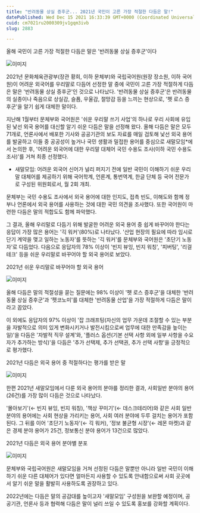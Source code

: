 ```yaml
---
title: "반려동물 상실 증후군... 2021년 국민이 고른 가장 적절한 다듬은 말!"
datePublished: Wed Dec 15 2021 16:33:39 GMT+0000 (Coordinated Universal Time)
cuid: cm7021ru2000309jv1gqm3ivb
slug: 2883

---
```



올해 국민이 고른 가장 적절한 다듬은 말은 '반려동물 상실 증후군'이다

![이미지](https://cdn.hashnode.com/res/hashnode/image/upload/v1739252520361/3b93c7e3-9f5a-4770-b454-ea53d4f48ebc.jpeg)

2021년 문화체육관광부(장관 황희, 이하 문체부)와 국립국어원(원장 장소원, 이하 국어원)이 어려운 외국어를 우리말로 다듬어 선정한 말 중에 국민이 고른 가장 적절하게 다듬은 말은 '반려동물 상실 증후군'인 것으로 나타났다. '반려동물 상실 증후군'은 반려동물의 실종이나 죽음으로 상실감, 슬픔, 우울감, 절망감 등을 느끼는 현상으로, '펫 로스 증후군'을 알기 쉽게 대체한 말이다.

지난해 1월부터 문체부와 국어원은 '쉬운 우리말 쓰기 사업'의 하나로 우리 사회에 유입된 낯선 외국 용어를 대신할 알기 쉬운 다듬은 말을 선정해 왔다. 올해 다듬은 말은 모두 71개로, 언론사에서 배포한 기사와 공공기관의 보도 자료를 매일 검토해 낯선 외국 용어를 발굴하고 이들 중 공공성이 높거나 국민 생활과 밀접한 용어를 중심으로 새말모임*에서 논의한 후, '어려운 외국어에 대한 우리말 대체어 국민 수용도 조사(이하 국민 수용도 조사)'를 거쳐 최종 선정했다.

* 새말모임: 어려운 외국어 신어가 널리 퍼지기 전에 일반 국민이 이해하기 쉬운 우리말 대체어를 제공하기 위해 국어학계, 언론계, 통번역계, 한글 단체 등 국어 전문가로 구성된 위원회로서, 월 2회 개최.

문체부는 국민 수용도 조사에서 외국 용어에 대한 인지도, 접촉 빈도, 이해도와 함께 정부나 언론에서 외국 용어를 사용하는 것에 대한 국민 의견을 조사했다. 또한 국어원이 마련한 다듬은 말의 적합도도 함께 파악했다.

그 결과, 올해 우리말로 다듬기 위해 발굴한 어려운 외국 용어 중 쉽게 바꾸어야 한다는 응답이 가장 많은 용어는 '긱 워커'(80%)로 나타났다. '산업 현장의 필요에 따라 임시로 단기 계약을 맺고 일하는 노동자'를 뜻하는 '긱 워커'를 문체부와 국어원은 '초단기 노동자'로 다듬었다. 다음으로 응답자의 78% 이상이 '빈지 뷰잉, 빈지 워칭', '피버팅', '리걸테크' 등을 쉬운 우리말로 바꾸어야 할 외국 용어로 보았다.

2021년 쉬운 우리말로 바꾸어야 할 외국 용어

![이미지](https://cdn.hashnode.com/res/hashnode/image/upload/v1739252522937/a4913b8f-2e1f-43c0-86e4-6d5714d4465e.png)

올해 다듬은 말의 적절성을 묻는 질문에는 98% 이상이 '펫 로스 증후군'을 대체한 '반려동물 상실 증후군'과 '펫코노미'를 대체한 '반려동물 산업'을 가장 적절하게 다듬은 말이라고 꼽았다.

이 외에도 응답자의 97% 이상이 '잡 크래프팅(자신의 업무 가운데 조절할 수 있는 부분을 자발적으로 의미 있게 변화시키거나 발전시킴으로써 업무에 대한 만족감을 높이는 일)'을 다듬은 '자발적 직무 설계'와, '플러스 옵션(기본 선택 사항 외에 일부 사항을 수요자가 추가하는 방식)'을 다듬은 '추가 선택제, 추가 선택권, 추가 선택 사항'을 긍정적으로 평가했다.

2021년 다듬은 외국 용어 중 적절하다는 평가를 받은 말

![이미지](https://cdn.hashnode.com/res/hashnode/image/upload/v1739252524732/4a48a122-68df-4da1-8564-2760d55154bc.png)

한편 2021년 새말모임에서 다룬 외국 용어의 분야를 정리한 결과, 사회일반 분야의 용어(26건)를 가장 많이 다듬은 것으로 나타났다.

'몰아보기'(← 빈지 뷰잉, 빈지 워칭), '책상 꾸미기'(← 데스크테리어)와 같은 사회 일반분야의 용어에는 사회 현상을 가리키는 용어, 사회 여러 분야에 두루 걸치는 용어가 포함된다. 그 뒤를 이어 '초단기 노동자'(← 긱 워커), '정보 불균형 시장'(← 레몬 마켓)과 같은 경제 분야 용어가 25건, 정보통신 분야 용어가 13건으로 많았다.

2021년 다듬은 외국 용어 분야별 분포

![이미지](https://cdn.hashnode.com/res/hashnode/image/upload/v1739252526874/2c6f02af-c406-4f29-8cc5-56ac99ae85ac.png)

문체부와 국립국어원은 새말모임을 거쳐 선정된 다듬은 말뿐만 아니라 일반 국민이 이해하기 쉬운 다른 대체어가 있다면 얼마든지 사용할 수 있도록 안내함으로써 사회 곳곳에서 알기 쉬운 말을 활발히 사용하도록 권장하고 있다.

2022년에는 다듬은 말의 공감대를 높이고자 '새말모임' 구성원을 보완할 예정이며, 공공기관, 언론사 등과 협력해 다듬은 말이 널리 쓰일 수 있도록 홍보를 강화할 계획이다.